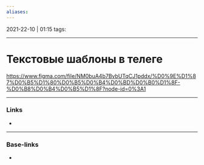 ```yaml
---
aliases:
---
```

2021-22-10 | 01:15
tags: 
___

# Текстовые шаблоны в телеге
https://www.figma.com/file/NM0buA4b7BvbUTqCJ1pddx/%D0%9E%D1%87%D0%B5%D1%80%D0%B5%D0%B4%D0%BD%D0%B0%D1%8F-%D0%B8%D0%B4%D0%B5%D1%8F?node-id=0%3A1


___
### Links
- 

___
### Base-links
-


